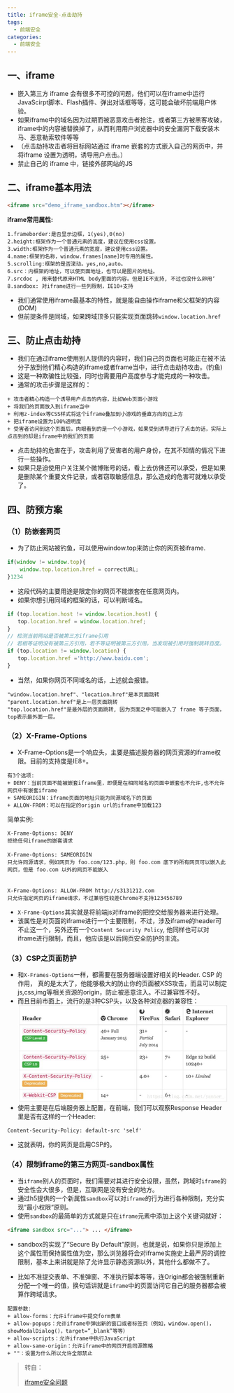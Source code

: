 ```yaml
---
title: iframe安全-点击劫持
tags:
  - 前端安全
categories:
  - 前端安全
---
```






## 一、iframe
+ 嵌入第三方 iframe 会有很多不可控的问题，他们可以在iframe中运行JavaScirpt脚本、Flash插件、弹出对话框等等，这可能会破坏前端用户体验。
+ 如果iframe中的域名因为过期而被恶意攻击者抢注，或者第三方被黑客攻破，iframe中的内容被替换掉了，从而利用用户浏览器中的安全漏洞下载安装木马、恶意勒索软件等等
+ （点击劫持攻击者将目标网站通过 iframe 嵌套的方式嵌入自己的网页中，并将iframe 设置为透明，诱导用户点击。）
+ 禁止自己的 iframe 中，链接外部网站的JS

## 二、iframe基本用法
```html
<iframe src="demo_iframe_sandbox.htm"></iframe>
```

**iframe常用属性:**

```
1.frameborder:是否显示边框，1(yes),0(no)
2.height:框架作为一个普通元素的高度，建议在使用css设置。
3.width:框架作为一个普通元素的宽度，建议使用css设置。
4.name:框架的名称，window.frames[name]时专用的属性。
5.scrolling:框架的是否滚动。yes,no,auto。
6.src：内框架的地址，可以使页面地址，也可以是图片的地址。
7.srcdoc , 用来替代原来HTML body里面的内容。但是IE不支持, 不过也没什么卵用‘
8.sandbox: 对iframe进行一些列限制，IE10+支持
```

+ 我们通常使用iframe最基本的特性，就是能自由操作iframe和父框架的内容(DOM)
+ 但前提条件是同域，如果跨域顶多只能实现页面跳转`window.location.href`

## 三、防止点击劫持
+ 我们在通过iframe使用别人提供的内容时，我们自己的页面也可能正在被不法分子放到他们精心构造的iframe或者frame当中，进行点击劫持攻击。(钓鱼)
+ 这是一种欺骗性比较强，同时也需要用户高度参与才能完成的一种攻击。
+ 通常的攻击步骤是这样的：

```
+ 攻击者精心构造一个诱导用户点击的内容，比如Web页面小游戏
+ 将我们的页面放入到iframe当中
+ 利用z-index等CSS样式将这个iframe叠加到小游戏的垂直方向的正上方
+ 把iframe设置为100%透明度
+ 受害者访问到这个页面后，肉眼看到的是一个小游戏，如果受到诱导进行了点击的话，实际上点击到的却是iframe中的我们的页面
```

+ 点击劫持的危害在于，攻击利用了受害者的用户身份，在其不知情的情况下进行一些操作。
+ 如果只是迫使用户关注某个微博账号的话，看上去仿佛还可以承受，但是如果是删除某个重要文件记录，或者窃取敏感信息，那么造成的危害可就难以承受了。

##  四、防预方案

### **（1）防嵌套网页**

+ 为了防止网站被钓鱼，可以使用window.top来防止你的网页被iframe.

```js
if(window != window.top){
    window.top.location.href = correctURL;
}1234
```

+ 这段代码的主要用途是限定你的网页不能嵌套在任意网页内。
+ 如果你想引用同域的框架的话，可以判断域名。

```js
if (top.location.host != window.location.host) {
　　top.location.href = window.location.href;
}
// 检测当前网站是否被第三方iframe引用
// 若相等证明没有被第三方引用，若不等证明被第三方引用。当发现被引用时强制跳转百度。
if (top.location != window.location) {
　　top.location.href ='http://www.baidu.com';
}
```

+ 当然，如果你网页不同域名的话，上述就会报错。

```
"window.location.href"、"location.href"是本页⾯跳转
"parent.location.href"是上⼀层页⾯跳转
"top.location.href"是最外层的页⾯跳转, 因为页面之中可能嵌入了 frame 等子页面，top表示最外面一层。
```

### **（2）X-Frame-Options**

+ X-Frame-Options是一个响应头，主要是描述服务器的网页资源的iframe权限。目前的支持度是IE8+。

```
有3个选项:
+ DENY：当前页面不能被嵌套iframe里，即便是在相同域名的页面中嵌套也不允许,也不允许网页中有嵌套iframe
+ SAMEORIGIN：iframe页面的地址只能为同源域名下的页面
+ ALLOW-FROM：可以在指定的origin url的iframe中加载123
```

简单实例:

```
X-Frame-Options: DENY
拒绝任何iframe的嵌套请求

X-Frame-Options: SAMEORIGIN
只允许同源请求，例如网页为 foo.com/123.php，則 foo.com 底下的所有网页可以嵌入此网页，但是 foo.com 以外的网页不能嵌入


X-Frame-Options: ALLOW-FROM http://s3131212.com
只允许指定网页的iframe请求，不过兼容性较差Chrome不支持123456789
```

+ `X-Frame-Options`其实就是将前端js对iframe的把控交给服务器来进行处理。
+ 该属性是对页面的iframe进行一个主要限制，不过，涉及iframe的header可不止这一个，另外还有一个`Content Security Policy`, 他同样也可以对iframe进行限制，而且，他应该是以后网页安全防护的主流。

### **（3）CSP之页面防护**

+ 和`X-Frames-Options`一样，都需要在服务器端设置好相关的Header. CSP 的作用， 真的是太大了，他能够极大的防止你的页面被XSS攻击，而且可以制定js,css,img等相关资源的origin，防止被恶意注入。不过兼容性不好。
+ 而且目前市面上，流行的是3种CSP头，以及各种浏览器的兼容性：
  ![这里写图片描述](img/iframe安全/e1a45d8f7cb4d98e6320eb8d65f3308d.png)
+ 使用主要是在后端服务器上配置，在前端，我们可以观察Response Header 里是否有这样的一个Header:

```cms
Content-Security-Policy: default-src 'self'
```

+ 这就表明，你的网页是启用CSP的。

### **（4）限制iframe的第三方网页-sandbox属性**

+ 当`iframe`别人的页面时，我们需要对其进行安全设限，虽然，跨域时`iframe`的安全性会大很多，但是，互联网是没有安全的地方。
+ 通过h5提供的一个新属性`sandbox`可以对`iframe`的行为进行各种限制，充分实现“最小权限“原则。
+ 使用`sandbox`的最简单的方式就是只在`iframe`元素中添加上这个关键词就好：

```html
<iframe sandbox src="..."> ... </iframe>
```

+ sandbox的实现了“Secure By Default”原则，也就是说，如果你只是添加上这个属性而保持属性值为空，那么浏览器将会对iframe实施史上最严厉的调控限制，基本上来讲就是除了允许显示静态资源以外，其他什么都做不了。

+ 比如不准提交表单、不准弹窗、不准执行脚本等等，连Origin都会被强制重新分配一个唯一的值，换句话讲就是`iframe`中的页面访问它自己的服务器都会被算作跨域请求。

```
配置参数:
+ allow-forms：允许iframe中提交form表单
+ allow-popups：允许iframe中弹出新的窗口或者标签页（例如，window.open()，showModalDialog()，target=”_blank”等等）
+ allow-scripts：允许iframe中执行JavaScript
+ allow-same-origin：允许iframe中的网页开启同源策略
+ ""：设置为什么所以允许全部禁止 
```





>转自：
>
>[iframe安全问题](https://blog.csdn.net/yanner_/article/details/81428965)